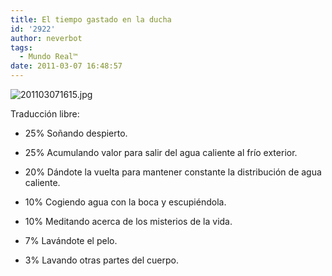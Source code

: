 ```yaml
---
title: El tiempo gastado en la ducha
id: '2922'
author: neverbot
tags:
  - Mundo Real™
date: 2011-03-07 16:48:57
---
```


![201103071615.jpg](./201103071615.jpg)

Traducción libre:

*   25% Soñando despierto.  
    
*   25% Acumulando valor para salir del agua caliente al frío exterior.
*   20% Dándote la vuelta para mantener constante la distribución de agua caliente.
*   10% Cogiendo agua con la boca y escupiéndola.
*   10% Meditando acerca de los misterios de la vida.
*   7% Lavándote el pelo.
*   3% Lavando otras partes del cuerpo.